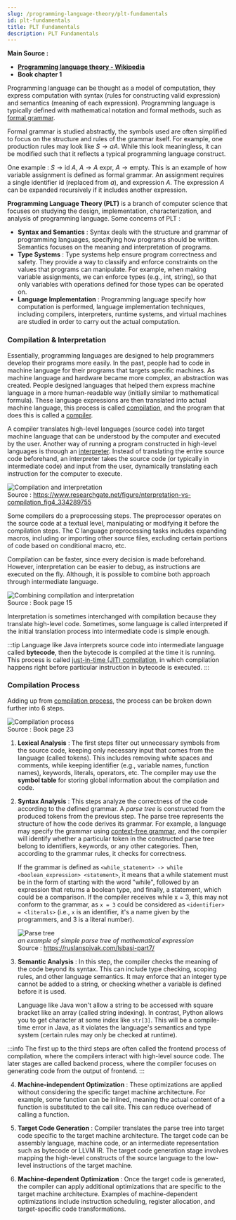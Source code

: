 ```yaml
---
slug: /programming-language-theory/plt-fundamentals
id: plt-fundamentals
title: PLT Fundamentals
description: PLT Fundamentals
---
```


**Main Source :**

- **[Programming language theory - Wikipedia](https://en.wikipedia.org/wiki/Programming_language_theory)**
- **Book chapter 1**

Programming language can be thought as a model of computation, they express computation with syntax (rules for constructing valid expression) and semantics (meaning of each expression). Programming language is typically defined with mathematical notation and formal methods, such as [formal grammar](/theory-of-computation-and-automata/formal-grammar).

Formal grammar is studied abstractly, the symbols used are often simplified to focus on the structure and rules of the grammar itself. For example, one production rules may look like $S \rightarrow aA$. While this look meaningless, it can be modified such that it reflects a typical programming language construct.

One example : $S \rightarrow \text{id } A$, $A \rightarrow A \text{ expr}$, $A \rightarrow \text{empty}$. This is an example of how variable assignment is defined as formal grammar. An assignment requires a single identifier $\text{id}$ (replaced from $a$), and expression $A$. The expression $A$ can be expanded recursively if it includes another expression.

**Programming Language Theory (PLT)** is a branch of computer science that focuses on studying the design, implementation, characterization, and analysis of programming language. Some concerns of PLT :

- **Syntax and Semantics** : Syntax deals with the structure and grammar of programming languages, specifying how programs should be written. Semantics focuses on the meaning and interpretation of programs.
- **Type Systems** : Type systems help ensure program correctness and safety. They provide a way to classify and enforce constraints on the values that programs can manipulate. For example, when making variable assignments, we can enforce types (e.g., int, string), so that only variables with operations defined for those types can be operated on.
- **Language Implementation** : Programming language specify how computation is performed, language implementation techniques, including compilers, interpreters, runtime systems, and virtual machines are studied in order to carry out the actual computation.

### Compilation & Interpretation

Essentially, programming languages are designed to help programmers develop their programs more easily. In the past, people had to code in machine language for their programs that targets specific machines. As machine language and hardware became more complex, an abstraction was created. People designed languages that helped them express machine language in a more human-readable way (initially similar to mathematical formula). These language expressions are then translated into actual machine language, this process is called [compilation](/computer-and-programming-fundamentals/compilation), and the program that does this is called a [compiler](/compilers).

A compiler translates high-level languages (source code) into target machine language that can be understood by the computer and executed by the user. Another way of running a program constructed in high-level languages is through an [interpreter](/computer-and-programming-fundamentals/interpreter). Instead of translating the entire source code beforehand, an interpreter takes the source code (or typically in intermediate code) and input from the user, dynamically translating each instruction for the computer to execute.

![Compilation and interpretation](./compilation-interpretation.png)  
Source : https://www.researchgate.net/figure/nterpretation-vs-compilation_fig4_334289755

Some compilers do a preprocessing steps. The preprocessor operates on the source code at a textual level, manipulating or modifying it before the compilation steps. The C language preprocessing tasks includes expanding macros, including or importing other source files, excluding certain portions of code based on conditional macro, etc.

Compilation can be faster, since every decision is made beforehand. However, interpretation can be easier to debug, as instructions are executed on the fly. Although, it is possible to combine both approach through intermediate language.

![Combining compilation and interpretation](./combined-approaches.png)  
Source : Book page 15

Interpretation is sometimes interchanged with compilation because they translate high-level code. Sometimes, some language is called interpreted if the initial translation process into intermediate code is simple enough.

:::tip
Language like Java interprets source code into intermediate language called **bytecode**, then the bytecode is compiled at the time it is running. This process is called [just-in-time (JIT) compilation](/computer-and-programming-fundamentals/interpreter#jit-compilation), in which compilation happens right before particular instruction in bytecode is executed.
:::

### Compilation Process

Adding up from [compilation process](/computer-and-programming-fundamentals/compilation#compilation-process), the process can be broken down further into 6 steps.

![Compilation process](./compilation-process.png)  
Source : Book page 23

1. **Lexical Analysis** : The first steps filter out unnecessary symbols from the source code, keeping only necessary input that comes from the language (called tokens). This includes removing white spaces and comments, while keeping identifier (e.g., variable names, function names), keywords, literals, operators, etc. The compiler may use the **symbol table** for storing global information about the compilation and code.
2. **Syntax Analysis** : This steps analyze the correctness of the code according to the defined grammar. A *parse tree* is constructed from the produced tokens from the previous step. The parse tree represents the structure of how the code derives its grammar. For example, a language may specify the grammar using [context-free grammar](/theory-of-computation-and-automata/context-free-grammar), and the compiler will identify whether a particular token in the constructed parse tree belong to identifiers, keywords, or any other categories. Then, according to the grammar rules, it checks for correctness.

   If the grammar is defined as `<while_statement> -> while <boolean_expression> <statement>`, it means that a while statement must be in the form of starting with the word "while", followed by an expression that returns a boolean type, and finally, a statement, which could be a comparison. If the compiler receives while x = 3, this may not conform to the grammar, as `x = 3` could be considered as `<identifier> = <literals>` (i.e., `x` is an identifier, it's a name given by the programmers, and 3 is a literal number).

   ![Parse tree](./parse-tree.png)  
   _an example of simple parse tree of mathematical expression_  
   Source : https://ruslanspivak.com/lsbasi-part7/

3. **Semantic Analysis** : In this step, the compiler checks the meaning of the code beyond its syntax. This can include type checking, scoping rules, and other language semantics. It may enforce that an integer type cannot be added to a string, or checking whether a variable is defined before it is used.

   Language like Java won't allow a string to be accessed with square bracket like an array (called string indexing). In contrast, Python allows you to get character at some index like `str[3]`. This will be a compile-time error in Java, as it violates the language's semantics and type system (certain rules may only be checked at runtime).

:::info
The first up to the third steps are often called the frontend process of compilation, where the compilers interact with high-level source code. The later stages are called backend process, where the compiler focuses on generating code from the output of frontend.
:::

4. **Machine-independent Optimization** : These optimizations are applied without considering the specific target machine architecture. For example, some function can be inlined, meaning the actual content of a function is substituted to the call site. This can reduce overhead of calling a function.

5. **Target Code Generation** : Compiler translates the parse tree into target code specific to the target machine architecture. The target code can be assembly language, machine code, or an intermediate representation such as bytecode or LLVM IR. The target code generation stage involves mapping the high-level constructs of the source language to the low-level instructions of the target machine.
6. **Machine-dependent Optimization** : Once the target code is generated, the compiler can apply additional optimizations that are specific to the target machine architecture. Examples of machine-dependent optimizations include instruction scheduling, register allocation, and target-specific code transformations.
